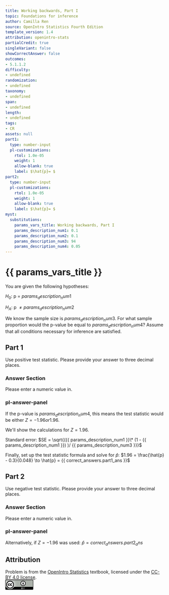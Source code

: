 ```yaml
---
title: Working backwards, Part I
topic: Foundations for inference
author: Camilla Ren
source: OpenIntro Statistics Fourth Edition
template_version: 1.4
attribution: openintro-stats
partialCredit: true
singleVariant: false
showCorrectAnswer: false
outcomes:
- 5.1.1.2
difficulty:
- undefined
randomization:
- undefined
taxonomy:
- undefined
span:
- undefined
length:
- undefined
tags:
- CR
assets: null
part1:
  type: number-input
  pl-customizations:
    rtol: 1.0e-05
    weight: 1
    allow-blank: true
    label: $\hat{p}= $
part2:
  type: number-input
  pl-customizations:
    rtol: 1.0e-05
    weight: 1
    allow-blank: true
    label: $\hat{p}= $
myst:
  substitutions:
    params_vars_title: Working backwards, Part I
    params_description_num1: 0.1
    params_description_num2: 0.1
    params_description_num3: 94
    params_description_num4: 0.05
---
```

# {{ params_vars_title }}
You are given the following hypotheses:

$H_0$: p = ${{ params_description_num1 }}$

$H_A$: p $\neq {{ params_description_num2 }}$

We know the sample size is ${{ params_description_num3 }}$. For what sample proportion would the p-value be equal to ${{ params_description_num4 }}$? Assume that all conditions  necessary for inference are satisfied.

## Part 1

Use positive test statistic. Please provide your answer to three decimal places.

### Answer Section

Please enter a numeric value in.

### pl-answer-panel

If the p-value is ${{ params_description_num4 }}$, this means the test statistic would be either $Z = -1.96 or 1.96$.

We'll show the calculations for $Z = 1.96$.

Standard error: $SE = \sqrt{({{ params_description_num1 }}\* (1 - {{ params_description_num1 }}) )/ {{ params_description_num3 }}}$

Finally, set up the test statistic formula and solve
for $\hat{p}$:
$1.96 = \frac{\hat{p} - 0.3}{0.048} \to \hat{p} = {{ correct_answers.part1_ans }}$

## Part 2

Use negative test statistic. Please provide your answer to three decimal places.

### Answer Section

Please enter a numeric value in.

### pl-answer-panel

Alternatively, if $Z = -1.96$ was used: $\hat{p} = {{ correct_answers.part2_ans }}$

## Attribution

Problem is from the [OpenIntro Statistics](https://openintro.org/book/os/) textbook, licensed under the [CC-BY 4.0 license](https://creativecommons.org/licenses/by/4.0/).<br>![Image representing the Creative Commons 4.0 BY license.](https://raw.githubusercontent.com/firasm/bits/master/by.png)